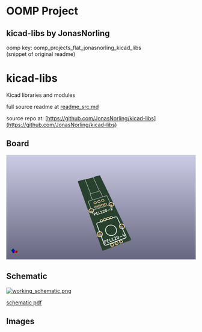 # OOMP Project  
## kicad-libs  by JonasNorling  
  
oomp key: oomp_projects_flat_jonasnorling_kicad_libs  
(snippet of original readme)  
  
kicad-libs  
==========  
  
Kicad libraries and modules  
  
  full source readme at [readme_src.md](readme_src.md)  
  
source repo at: [https://github.com/JonasNorling/kicad-libs](https://github.com/JonasNorling/kicad-libs)  
## Board  
  
[![working_3d.png](working_3d_600.png)](working_3d.png)  
## Schematic  
  
[![working_schematic.png](working_schematic_600.png)](working_schematic.png)  
  
[schematic pdf](working_schematic.pdf)  
## Images  
